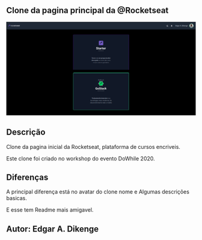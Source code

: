 ## Clone da pagina principal da @Rocketseat ##

![](./image/cloneigm.png)

## Descrição ##

Clone da pagina inicial da Rocketseat, plataforma de cursos encriveis.

Este clone foi criado no workshop do evento DoWhile 2020.

## Diferenças ##

A principal diferença está no avatar do clone nome e Algumas descrições basicas.

E esse tem Readme mais amigavel.

## Autor: Edgar A. Dikenge ##